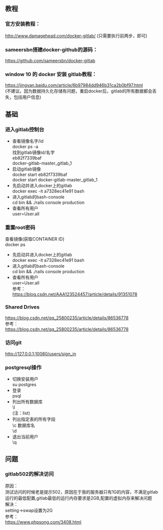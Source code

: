 ## 教程  
### 官方安装教程：
http://www.damagehead.com/docker-gitlab/
(只需要执行前两步，即可)
### sameersbn搭建docker-github的源码：  
https://github.com/sameersbn/docker-gitlab  
### window 10 的 docker 安装 gitlab教程：  
https://jingyan.baidu.com/article/6b97984dd946b31ca2b0bf97.html  
(不建议。因为数据持久化存储有问题，重启docker后，gitlab的所有数据都会丢失，包括用户信息)

## 基础  
### 进入gitlab控制台  
* 查看镜像名字/id  
docker ps -a  
找到gitlab镜像id/名字  
eb82f7339baf  
docker-gitlab-master_gitlab_1  
* 启动gitlab镜像  
docker start eb82f7339baf  
docker start docker-gitlab-master_gitlab_1  
* 先启动并进入docker上的gitlab  
docker exec -it a7328ec41e91 bash  
* 进入gitlab的bash-console  
cd bin && ./rails console production  
*  查看所有用户  
user=User.all  
### 重置root密码  
查看镜像(获取CONTAINER ID)  
docker ps  
* 先启动并进入docker上的gitlab  
docker exec -it a7328ec41e91 bash  
* 进入gitlab的bash-console  
cd bin && ./rails console production  
*  查看所有用户  
user=User.all  
参考：  
https://blog.csdn.net/AAA123524457/article/details/91351078  
### Shared Drives  
https://blog.csdn.net/qq_25800235/article/details/86536778  
参考：  
https://blog.csdn.net/qq_25800235/article/details/86536778  
### 访问git  
http://127.0.0.1:10080/users/sign_in  
### postgresql操作  
+ 切换安装用户  
su postgres  
+ 登录  
psql  
+ 列出所有数据库  
\l  
(注：list)  
+ 列出指定表的所有字段  
\c 数据库名  
\d  
+ 退出当前用户  
\q  

## 问题  
### gitlab502的解决访问  
原因：  
测试访问的时候老是提示502，原因在于我的服务器只有1G的内容，不满足gitlab运行的最低配置,gitlab最低的运行内存要求是2GB,配置的虚拟内存来解决问题  
解决：  
setting->swap设置为2G  
参考：  
https://www.phpsong.com/3408.html  